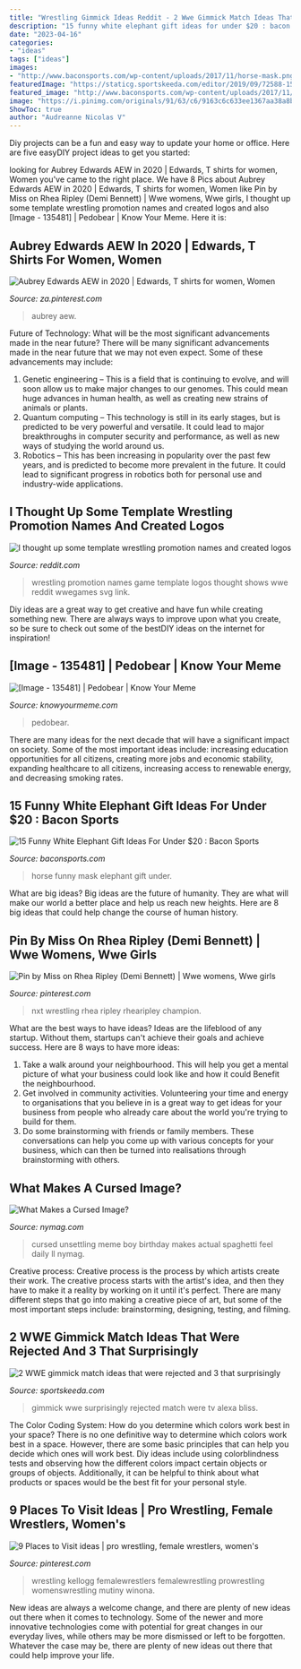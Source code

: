 ```yaml
---
title: "Wrestling Gimmick Ideas Reddit - 2 Wwe Gimmick Match Ideas That Were Rejected And 3 That Surprisingly"
description: "15 funny white elephant gift ideas for under $20 : bacon sports"
date: "2023-04-16"
categories:
- "ideas"
tags: ["ideas"]
images:
- "http://www.baconsports.com/wp-content/uploads/2017/11/horse-mask.png"
featuredImage: "https://staticg.sportskeeda.com/editor/2019/09/72588-15677055999113-800.jpg"
featured_image: "http://www.baconsports.com/wp-content/uploads/2017/11/horse-mask.png"
image: "https://i.pinimg.com/originals/91/63/c6/9163c6c633ee1367aa38a8b65db37718.jpg"
ShowToc: true
author: "Audreanne Nicolas V"
---
```



Diy projects can be a fun and easy way to update your home or office. Here are five easyDIY project ideas to get you started: 

	

		
looking for Aubrey Edwards AEW in 2020 | Edwards, T shirts for women, Women you've came to the right place. We have 8 Pics about Aubrey Edwards AEW in 2020 | Edwards, T shirts for women, Women like Pin by Miss on Rhea Ripley (Demi Bennett) | Wwe womens, Wwe girls, I thought up some template wrestling promotion names and created logos and also [Image - 135481] | Pedobear | Know Your Meme. Here it is:
		
    
## Aubrey Edwards AEW In 2020 | Edwards, T Shirts For Women, Women

<img loading=lazy src="https://i.pinimg.com/736x/b8/9d/31/b89d31994002edfa372fd0a223d47475.jpg" onerror="this.onerror=null;this.src='https://tse3.mm.bing.net/th?id=OIP.6OCZ4m7Z8BPgeRVwvy57NwHaJ3&amp;pid=15.1';" alt="Aubrey Edwards AEW in 2020 | Edwards, T shirts for women, Women">

_Source: za.pinterest.com_

>aubrey aew. 

	

Future of Technology: What will be the most significant advancements made in the near future?
There will be many significant advancements made in the near future that we may not even expect. Some of these advancements may include: 
1. Genetic engineering – This is a field that is continuing to evolve, and will soon allow us to make major changes to our genomes. This could mean huge advances in human health, as well as creating new strains of animals or plants. 
2. Quantum computing – This technology is still in its early stages, but is predicted to be very powerful and versatile. It could lead to major breakthroughs in computer security and performance, as well as new ways of studying the world around us. 
3. Robotics – This has been increasing in popularity over the past few years, and is predicted to become more prevalent in the future. It could lead to significant progress in robotics both for personal use and industry-wide applications. 

    
## I Thought Up Some Template Wrestling Promotion Names And Created Logos

<img loading=lazy src="https://preview.redd.it/1ualyfpe16u31.png?auto=webp&amp;s=5dcaa858d02abc90093300bf235ab927e5410e2a" onerror="this.onerror=null;this.src='https://tse4.mm.bing.net/th?id=OIP.NFg018wqV_OneDiPY18gIwAAAA&amp;pid=15.1';" alt="I thought up some template wrestling promotion names and created logos">

_Source: reddit.com_

>wrestling promotion names game template logos thought shows wwe reddit wwegames svg link. 

	

Diy ideas are a great way to get creative and have fun while creating something new. There are always ways to improve upon what you create, so be sure to check out some of the bestDIY ideas on the internet for inspiration!

    
## [Image - 135481] | Pedobear | Know Your Meme

<img loading=lazy src="http://i2.kym-cdn.com/photos/images/facebook/000/135/481/sneakypedobear.png" onerror="this.onerror=null;this.src='https://tse4.mm.bing.net/th?id=OIP.MECEOroL_bkOhpLEqA2OrQHaIz&amp;pid=15.1';" alt="[Image - 135481] | Pedobear | Know Your Meme">

_Source: knowyourmeme.com_

>pedobear. 

	

There are many ideas for the next decade that will have a significant impact on society. Some of the most important ideas include: increasing education opportunities for all citizens, creating more jobs and economic stability, expanding healthcare to all citizens, increasing access to renewable energy, and decreasing smoking rates.

    
## 15 Funny White Elephant Gift Ideas For Under $20 : Bacon Sports

<img loading=lazy src="http://www.baconsports.com/wp-content/uploads/2017/11/horse-mask.png" onerror="this.onerror=null;this.src='https://tse2.mm.bing.net/th?id=OIP.hBjSbx6PcpHvuSUj3rHrygFYC1&amp;pid=15.1';" alt="15 Funny White Elephant Gift Ideas For Under $20 : Bacon Sports">

_Source: baconsports.com_

>horse funny mask elephant gift under. 

	

What are big ideas?
Big ideas are the future of humanity. They are what will make our world a better place and help us reach new heights. Here are 8 big ideas that could help change the course of human history.

    
## Pin By Miss On Rhea Ripley (Demi Bennett) | Wwe Womens, Wwe Girls

<img loading=lazy src="https://i.pinimg.com/originals/91/63/c6/9163c6c633ee1367aa38a8b65db37718.jpg" onerror="this.onerror=null;this.src='https://tse2.mm.bing.net/th?id=OIP.K59H79v0UQEGTiC4Unr6nwHaHM&amp;pid=15.1';" alt="Pin by Miss on Rhea Ripley (Demi Bennett) | Wwe womens, Wwe girls">

_Source: pinterest.com_

>nxt wrestling rhea ripley rhearipley champion. 

	

What are the best ways to have ideas?
Ideas are the lifeblood of any startup. Without them, startups can't achieve their goals and achieve success. Here are 8 ways to have more ideas:
1. Take a walk around your neighbourhood. This will help you get a mental picture of what your business could look like and how it could Benefit the neighbourhood.
2. Get involved in community activities. Volunteering your time and energy to organisations that you believe in is a great way to get ideas for your business from people who already care about the world you're trying to build for them. 
3. Do some brainstorming with friends or family members. These conversations can help you come up with various concepts for your business, which can then be turned into realisations through brainstorming with others. 

    
## What Makes A Cursed Image?

<img loading=lazy src="https://pyxis.nymag.com/v1/imgs/392/b88/f2cae65a3354b4fc3a9ff4da05bd9821e7-31-birthday-boy.rsquare.w700.jpg" onerror="this.onerror=null;this.src='https://tse4.mm.bing.net/th?id=OIP.zLqAXfAPoJ5B6QmsQffc_QAAAA&amp;pid=15.1';" alt="What Makes a Cursed Image?">

_Source: nymag.com_

>cursed unsettling meme boy birthday makes actual spaghetti feel daily ll nymag. 

	

Creative process:
Creative process is the process by which artists create their work. The creative process starts with the artist's idea, and then they have to make it a reality by working on it until it's perfect. There are many different steps that go into making a creative piece of art, but some of the most important steps include: brainstorming, designing, testing, and filming.

    
## 2 WWE Gimmick Match Ideas That Were Rejected And 3 That Surprisingly

<img loading=lazy src="https://staticg.sportskeeda.com/editor/2019/09/72588-15677055999113-800.jpg" onerror="this.onerror=null;this.src='https://tse2.mm.bing.net/th?id=OIP.jIcG0kMPEwt8K8IDfxjfcQHaEK&amp;pid=15.1';" alt="2 WWE gimmick match ideas that were rejected and 3 that surprisingly">

_Source: sportskeeda.com_

>gimmick wwe surprisingly rejected match were tv alexa bliss. 

	

The Color Coding System: How do you determine which colors work best in your space?
There is no one definitive way to determine which colors work best in a space. However, there are some basic principles that can help you decide which ones will work best. Diy ideas include using colorblindness tests and observing how the different colors impact certain objects or groups of objects. Additionally, it can be helpful to think about what products or spaces would be the best fit for your personal style.

    
## 9 Places To Visit Ideas | Pro Wrestling, Female Wrestlers, Women&#039;s

<img loading=lazy src="https://i.pinimg.com/236x/f8/54/00/f8540005380dfdfbcfa0aa89028587dd--womens-wrestling-sexy.jpg" onerror="this.onerror=null;this.src='https://tse1.mm.bing.net/th?id=OIP.rAS930IyBlzrtVxKblOkCwHaKc&amp;pid=15.1';" alt="9 Places to Visit ideas | pro wrestling, female wrestlers, women&#039;s">

_Source: pinterest.com_

>wrestling kellogg femalewrestlers femalewrestling prowrestling womenswrestling mutiny winona. 

	

New ideas are always a welcome change, and there are plenty of new ideas out there when it comes to technology. Some of the newer and more innovative technologies come with potential for great changes in our everyday lives, while others may be more dismissed or left to be forgotten. Whatever the case may be, there are plenty of new ideas out there that could help improve your life.

